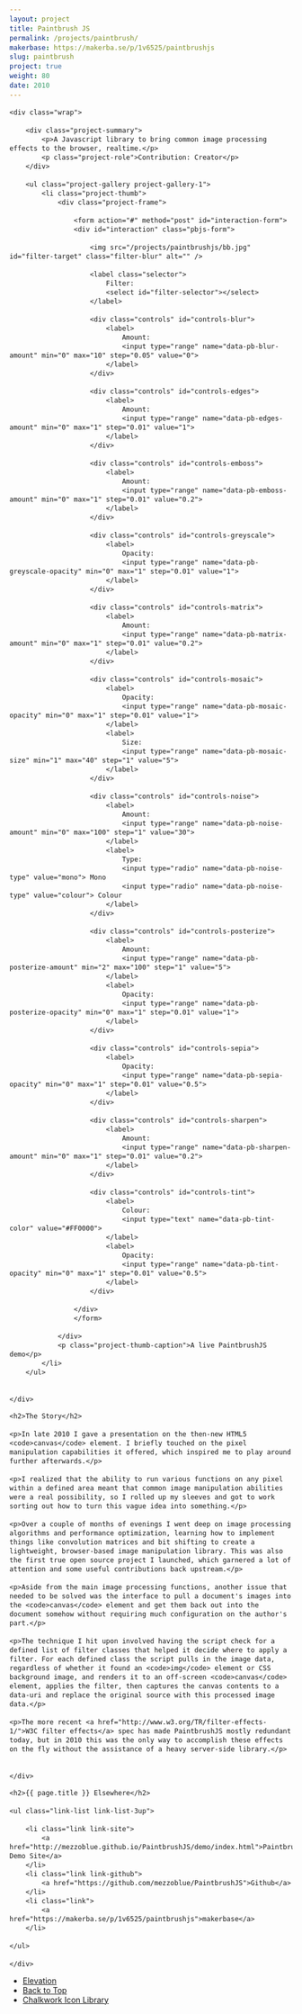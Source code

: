 ```yaml
---
layout: project
title: Paintbrush JS
permalink: /projects/paintbrush/
makerbase: https://makerba.se/p/1v6525/paintbrushjs
slug: paintbrush
project: true
weight: 80
date: 2010
---
```


<section id="summary" class="project-section">

	<div class="wrap">

		<div class="project-summary">
			<p>A Javascript library to bring common image processing effects to the browser, realtime.</p>
			<p class="project-role">Contribution: Creator</p>
		</div>

		<ul class="project-gallery project-gallery-1">
			<li class="project-thumb">
				<div class="project-frame">

					<form action="#" method="post" id="interaction-form">
					<div id="interaction" class="pbjs-form">

						<img src="/projects/paintbrushjs/bb.jpg" id="filter-target" class="filter-blur" alt="" />

						<label class="selector">
							Filter:
							<select id="filter-selector"></select>
						</label>

						<div class="controls" id="controls-blur">
							<label>
								Amount:
								<input type="range" name="data-pb-blur-amount" min="0" max="10" step="0.05" value="0">
							</label>
						</div>

						<div class="controls" id="controls-edges">
							<label>
								Amount:
								<input type="range" name="data-pb-edges-amount" min="0" max="1" step="0.01" value="1">
							</label>
						</div>

						<div class="controls" id="controls-emboss">
							<label>
								Amount:
								<input type="range" name="data-pb-emboss-amount" min="0" max="1" step="0.01" value="0.2">
							</label>
						</div>

						<div class="controls" id="controls-greyscale">
							<label>
								Opacity:
								<input type="range" name="data-pb-greyscale-opacity" min="0" max="1" step="0.01" value="1">
							</label>
						</div>

						<div class="controls" id="controls-matrix">
							<label>
								Amount:
								<input type="range" name="data-pb-matrix-amount" min="0" max="1" step="0.01" value="0.2">
							</label>
						</div>

						<div class="controls" id="controls-mosaic">
							<label>
								Opacity:
								<input type="range" name="data-pb-mosaic-opacity" min="0" max="1" step="0.01" value="1">
							</label>
							<label>
								Size:
								<input type="range" name="data-pb-mosaic-size" min="1" max="40" step="1" value="5">
							</label>
						</div>

						<div class="controls" id="controls-noise">
							<label>
								Amount:
								<input type="range" name="data-pb-noise-amount" min="0" max="100" step="1" value="30">
							</label>
							<label>
								Type:
								<input type="radio" name="data-pb-noise-type" value="mono"> Mono
								<input type="radio" name="data-pb-noise-type" value="colour"> Colour
							</label>
						</div>

						<div class="controls" id="controls-posterize">
							<label>
								Amount:
								<input type="range" name="data-pb-posterize-amount" min="2" max="100" step="1" value="5">
							</label>
							<label>
								Opacity:
								<input type="range" name="data-pb-posterize-opacity" min="0" max="1" step="0.01" value="1">
							</label>
						</div>

						<div class="controls" id="controls-sepia">
							<label>
								Opacity:
								<input type="range" name="data-pb-sepia-opacity" min="0" max="1" step="0.01" value="0.5">
							</label>
						</div>

						<div class="controls" id="controls-sharpen">
							<label>
								Amount:
								<input type="range" name="data-pb-sharpen-amount" min="0" max="1" step="0.01" value="0.2">
							</label>
						</div>

						<div class="controls" id="controls-tint">
							<label>
								Colour:
								<input type="text" name="data-pb-tint-color" value="#FF0000">
							</label>
							<label>
								Opacity:
								<input type="range" name="data-pb-tint-opacity" min="0" max="1" step="0.01" value="0.5">
							</label>
						</div>
						
					</div>		
					</form>		

				</div>
				<p class="project-thumb-caption">A live PaintbrushJS demo</p>
			</li>
		</ul>


	</div>

</section>


<section id="story" class="project-section project-story">
	<div class="wrap">

	<h2>The Story</h2>

	<p>In late 2010 I gave a presentation on the then-new HTML5 <code>canvas</code> element. I briefly touched on the pixel manipulation capabilities it offered, which inspired me to play around further afterwards.</p>

	<p>I realized that the ability to run various functions on any pixel within a defined area meant that common image manipulation abilities were a real possibility, so I rolled up my sleeves and got to work sorting out how to turn this vague idea into something.</p>

	<p>Over a couple of months of evenings I went deep on image processing algorithms and performance optimization, learning how to implement things like convolution matrices and bit shifting to create a lightweight, browser-based image manipulation library. This was also the first true open source project I launched, which garnered a lot of attention and some useful contributions back upstream.</p>

	<p>Aside from the main image processing functions, another issue that needed to be solved was the interface to pull a document's images into the <code>canvas</code> element and get them back out into the document somehow without requiring much configuration on the author's part.</p>

	<p>The technique I hit upon involved having the script check for a defined list of filter classes that helped it decide where to apply a filter. For each defined class the script pulls in the image data, regardless of whether it found an <code>img</code> element or CSS background image, and renders it to an off-screen <code>canvas</code> element, applies the filter, then captures the canvas contents to a data-uri and replace the original source with this processed image data.</p>

	<p>The more recent <a href="http://www.w3.org/TR/filter-effects-1/">W3C filter effects</a> spec has made PaintbrushJS mostly redundant today, but in 2010 this was the only way to accomplish these effects on the fly without the assistance of a heavy server-side library.</p>


	</div>
</section>


<section id="elsewhere" class="project-section project-elsewhere">
	<div class="wrap">

	<h2>{{ page.title }} Elsewhere</h2>

	<ul class="link-list link-list-3up">

		<li class="link link-site">
			<a href="http://mezzoblue.github.io/PaintbrushJS/demo/index.html">PaintbrushJS Demo Site</a>
		</li>
		<li class="link link-github">
			<a href="https://github.com/mezzoblue/PaintbrushJS">Github</a>
		</li>
		<li class="link">
			<a href="https://makerba.se/p/1v6525/paintbrushjs">makerbase</a>
		</li>

	</ul>

	</div>
</section>


<section class="project-nav">
	<ul>
		<li class="project-prev">
			<a href="/projects/elevation/" class="link">
				Elevation
			</a>
		</li>
		<li class="project-top">
			<a href="#top" class="link">
				Back to Top
			</a>
		</li>
		<li class="project-next">
			<a href="/projects/chalkwork/" class="link">
				Chalkwork Icon Library
			</a>
		</li>
	</ul>
</section>


<script type="text/javascript" src="/projects/paintbrushjs/script/common.js"></script>
<script type="text/javascript" src="/projects/paintbrushjs/script/paintbrush.js"></script>
<script type="text/javascript" src="/projects/paintbrushjs/script/playground.js"></script>
